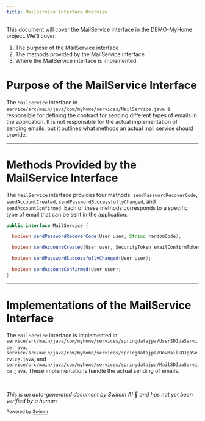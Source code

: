 ```yaml
---
title: MailService Interface Overview
---
```

This document will cover the MailService interface in the DEMO-MyHome project. We'll cover:

1. The purpose of the MailService interface
2. The methods provided by the MailService interface
3. Where the MailService interface is implemented

# Purpose of the MailService Interface

The `MailService` interface in `service/src/main/java/com/myhome/services/MailService.java` is responsible for defining the contract for sending different types of emails in the application. It is not responsible for the actual implementation of sending emails, but it outlines what methods an actual mail service should provide.

<SwmSnippet path="/service/src/main/java/com/myhome/services/MailService.java" line="6">

---

# Methods Provided by the MailService Interface

The `MailService` interface provides four methods: `sendPasswordRecoverCode`, `sendAccountCreated`, `sendPasswordSuccessfullyChanged`, and `sendAccountConfirmed`. Each of these methods corresponds to a specific type of email that can be sent in the application.

```java
public interface MailService {

  boolean sendPasswordRecoverCode(User user, String randomCode);

  boolean sendAccountCreated(User user, SecurityToken emailConfirmToken);

  boolean sendPasswordSuccessfullyChanged(User user);

  boolean sendAccountConfirmed(User user);
}
```

---

</SwmSnippet>

# Implementations of the MailService Interface

The `MailService` interface is implemented in `service/src/main/java/com/myhome/services/springdatajpa/UserSDJpaService.java`, `service/src/main/java/com/myhome/services/springdatajpa/DevMailSDJpaService.java`, and `service/src/main/java/com/myhome/services/springdatajpa/MailSDJpaService.java`. These implementations handle the actual sending of emails.

&nbsp;

*This is an auto-generated document by Swimm AI 🌊 and has not yet been verified by a human*

<SwmMeta version="3.0.0" repo-id="Z2l0aHViJTNBJTNBREVNTy1NeUhvbWUlM0ElM0Fzd2ltbWlv" repo-name="DEMO-MyHome"><sup>Powered by [Swimm](/)</sup></SwmMeta>
